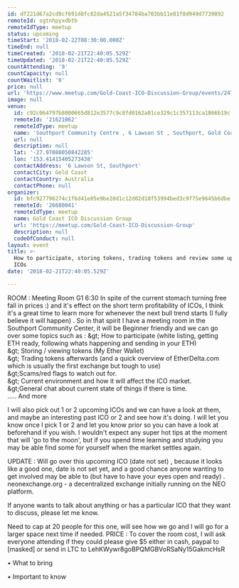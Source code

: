 ```yaml
---
id: df221d67a2cd9cf691d8fc82da4521a5f34784ba703bb11e81f8d949d7739892
remoteId: sgtnhpyxdbtb
remoteIdType: meetup
status: upcoming
timeStart: '2018-02-22T08:30:00.000Z'
timeEnd: null
timeCreated: '2018-02-21T22:40:05.529Z'
timeUpdated: '2018-02-21T22:40:05.529Z'
countAttending: '9'
countCapacity: null
countWaitlist: '0'
price: null
url: 'https://www.meetup.com/Gold-Coast-ICO-Discussion-Group/events/247538407/'
image: null
venue:
  id: c92c064797b8000665d812e3577c9c8fd0162a01ce329c1c357113ca1866b19c
  remoteId: '21621062'
  remoteIdType: meetup
  name: 'Southport Community Centre , 6 Lawson St , Southport, Gold Coast'
  url: null
  description: null
  lat: '-27.97088050842285'
  lon: '153.41415405273438'
  contactAddress: '6 Lawson St, Southport'
  contactCity: Gold Coast
  contactCountry: Australia
  contactPhone: null
organizer:
  id: bfc927796274c1f6d41e05e9be20d1c12d02d18f53994bed3c9775e9645b6dbe
  remoteId: '26680041'
  remoteIdType: meetup
  name: Gold Coast ICO Discussion Group
  url: 'https://meetup.com/Gold-Coast-ICO-Discussion-Group'
  description: null
  codeOfConduct: null
layout: event
title: >-
  How to participate, storing tokens, trading tokens and review some upcoming
  ICOs
date: '2018-02-21T22:40:05.529Z'

---
```

<p>ROOM : Meeting Room G1 6:30 In spite of the current stomach turning free fall in prices :) and it's effect on the short term profitability of ICOs, I think it's a great time to learn more for whenever the next bull trend starts (I fully believe it will happen) . So in that spirit I have a meeting room in the Southport Community Center, it will be Beginner friendly and we can go over some topics such as : &amp;gt; How to participate (white listing, getting ETH ready, following whats happening and sending in your ETH)<br/>&amp;gt; Storing / viewing tokens (My Ether Wallet)<br/>&amp;gt; Trading tokens afterwards (and a quick overview of EtherDelta.com which is usually the first exchange but tough to use)<br/>&amp;gt;Scams/red flags to watch out for.<br/>&amp;gt; Current environment and how it will affect the ICO market.<br/>&amp;gt;General chat about current state of things if there is time.<br/>..... And more</p> <p>I will also pick out 1 or 2 upcoming ICOs and we can have a look at them, and maybe an interesting past ICO or 2 and see how it's doing. I will let you know once I pick 1 or 2 and let you know prior so you can have a look at beforehand if you wish. I wouldn't expect any super hot tips at the moment that will 'go to the moon', but if you spend time learning and studying you may be able find some for yourself when the market settles again.</p> <p>UPDATE : Will go over this upcoming ICO (date not set) , because it looks like a good one, date is not set yet, and a good chance anyone wanting to get involved may be able to (but have to have your eyes open and ready) . neonexchange.org - a decentralized exchange initially running on the NEO platform.</p> <p>If anyone wants to talk about anything or has a particular ICO that they want to discuss, please let me know.</p> <p>Need to cap at 20 people for this one, will see how we go and I will go for a larger space next time if needed. PRICE : To cover the room cost, I will ask everyone attending if they could please give $5 either in cash, paypal to [masked] or send in LTC to LehKWywr8goBPQMGBVoRSaNy15GakmcHsR</p> <p>• What to bring</p> <p>• Important to know</p>
